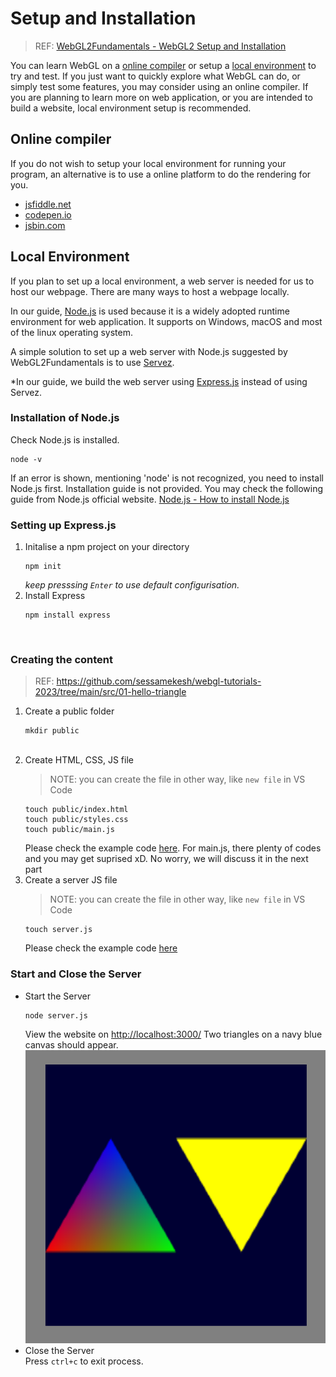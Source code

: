 # Setup and Installation
> REF: [WebGL2Fundamentals - WebGL2 Setup and Installation](https://webgl2fundamentals.org/webgl/lessons/webgl-setup-and-installation.html)

You can learn WebGL on a [online compiler](#online-compiler) or setup a [local environment](#local-environment) to try and test. If you just want to quickly explore what WebGL can do, or simply test some features, you may consider using an online compiler. If you are planning to learn more on web application, or you are intended to build a website, local environment setup is recommended.
## Online compiler
If you do not wish to setup your local environment for running your program, an alternative is to use a online platform to do the rendering for you.

- [jsfiddle.net](https://jsfiddle.net/greggman/8djzyjL3/)
- [codepen.io](https://codepen.io/greggman/pen/YGQjVV)
- [jsbin.com](https://jsbin.com/?html,output)

## Local Environment
If you plan to set up a local environment, a web server is needed for us to host our webpage. There are many ways to host a webpage locally. 

In our guide, [Node.js](https://nodejs.org/) is used because it is a widely adopted runtime environment for web application. It supports on Windows, macOS and most of the linux operating system.

A simple solution to set up a web server with Node.js suggested by WebGL2Fundamentals is to use [Servez](https://greggman.github.io/servez/).  

*In our guide, we build the web server using [Express.js](https://expressjs.com/) instead of using Servez.

### Installation of Node.js
Check Node.js is installed.
```
node -v
```
If an error is shown, mentioning 'node' is not recognized, you need to install Node.js first. Installation guide is not provided. You may check the following guide from Node.js official website.
[Node.js - How to install Node.js](https://nodejs.org/en/learn/getting-started/how-to-install-nodejs)

### Setting up Express.js
1.  Initalise a npm project on your directory
    ```
    npm init
    ```
    _keep presssing `Enter` to use default configurisation._
    <br/>
2.  Install Express
    ```
    npm install express
    ```
    <br/>
### Creating the content
> REF: https://github.com/sessamekesh/webgl-tutorials-2023/tree/main/src/01-hello-triangle

1.  Create a public folder
    ```
    mkdir public
    ```
    <br/>
2.  Create HTML, CSS, JS file
    > NOTE: you can create the file in other way, like `new file` in VS Code
    ```
    touch public/index.html
    touch public/styles.css
    touch public/main.js
    ```
    Please check the example code [here](/res/01_SetupAndInstallation/).
    For main.js, there plenty of codes and you may get suprised xD.
    No worry, we will discuss it in the next part
    <br/>
3.  Create a server JS file
    > NOTE: you can create the file in other way, like `new file` in VS Code
    ```
    touch server.js
    ```
    Please check the example code [here](/res/01_SetupAndInstallation/)
    <br/>
### Start and Close the Server
- Start the Server
    ```
    node server.js
    ```
    View the website on [http://localhost:3000/](http://localhost:3000/)
    Two triangles on a navy blue canvas should appear.
    <img src="./images/01_web-result.png" alt="web-result" width="512"/>
    <br/>
- Close the Server  
    Press `ctrl+c` to exit process.
